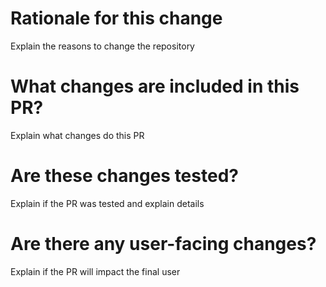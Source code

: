 # Rationale for this change

Explain the reasons to change the repository

# What changes are included in this PR?

Explain what changes do this PR

# Are these changes tested?

Explain if the PR was tested and explain details

# Are there any user-facing changes?

Explain if the PR will impact the final user

